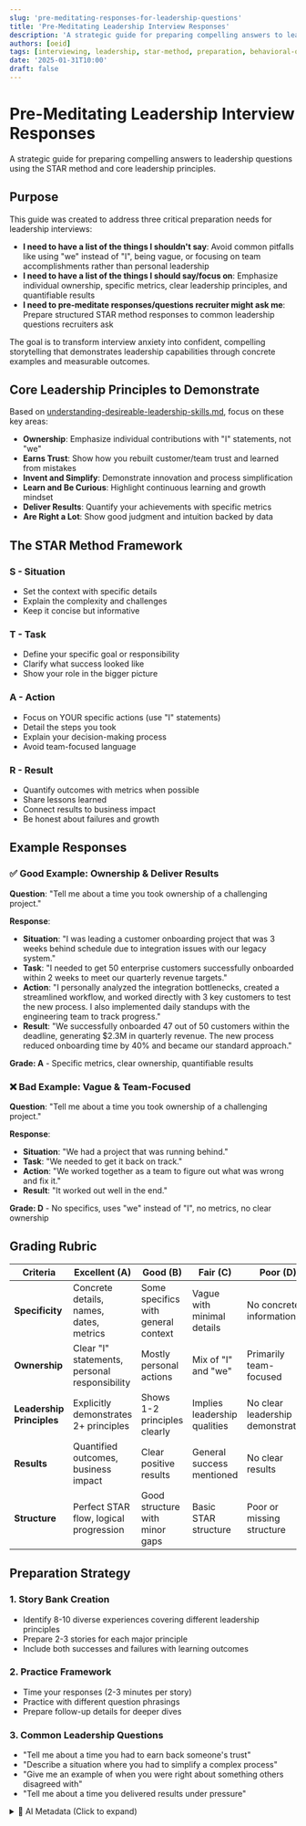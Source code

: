 ```yaml
---
slug: 'pre-meditating-responses-for-leadership-questions'
title: 'Pre-Meditating Leadership Interview Responses'
description: 'A strategic guide for preparing compelling answers to leadership questions using the STAR method and core leadership principles'
authors: [oeid]
tags: [interviewing, leadership, star-method, preparation, behavioral-questions]
date: '2025-01-31T10:00'
draft: false
---
```


# Pre-Meditating Leadership Interview Responses

A strategic guide for preparing compelling answers to leadership questions using the STAR method and core leadership principles.

## Purpose

This guide was created to address three critical preparation needs for leadership interviews:

- **I need to have a list of the things I shouldn't say**: Avoid common pitfalls like using "we" instead of "I", being vague, or focusing on team accomplishments rather than personal leadership
- **I need to have a list of the things I should say/focus on**: Emphasize individual ownership, specific metrics, clear leadership principles, and quantifiable results
- **I need to pre-meditate responses/questions recruiter might ask me**: Prepare structured STAR method responses to common leadership questions recruiters ask

The goal is to transform interview anxiety into confident, compelling storytelling that demonstrates leadership capabilities through concrete examples and measurable outcomes.

## Core Leadership Principles to Demonstrate

Based on [understanding-desireable-leadership-skills.md](./understanding-desireable-leadership-skills.md), focus on these key areas:

- **Ownership**: Emphasize individual contributions with "I" statements, not "we"
- **Earns Trust**: Show how you rebuilt customer/team trust and learned from mistakes
- **Invent and Simplify**: Demonstrate innovation and process simplification
- **Learn and Be Curious**: Highlight continuous learning and growth mindset
- **Deliver Results**: Quantify your achievements with specific metrics
- **Are Right a Lot**: Show good judgment and intuition backed by data

## The STAR Method Framework

### S - Situation
- Set the context with specific details
- Explain the complexity and challenges
- Keep it concise but informative

### T - Task
- Define your specific goal or responsibility
- Clarify what success looked like
- Show your role in the bigger picture

### A - Action
- Focus on YOUR specific actions (use "I" statements)
- Detail the steps you took
- Explain your decision-making process
- Avoid team-focused language

### R - Result
- Quantify outcomes with metrics when possible
- Share lessons learned
- Connect results to business impact
- Be honest about failures and growth

## Example Responses

### ✅ Good Example: Ownership & Deliver Results

**Question**: "Tell me about a time you took ownership of a challenging project."

**Response**:
- **Situation**: "I was leading a customer onboarding project that was 3 weeks behind schedule due to integration issues with our legacy system."
- **Task**: "I needed to get 50 enterprise customers successfully onboarded within 2 weeks to meet our quarterly revenue targets."
- **Action**: "I personally analyzed the integration bottlenecks, created a streamlined workflow, and worked directly with 3 key customers to test the new process. I also implemented daily standups with the engineering team to track progress."
- **Result**: "We successfully onboarded 47 out of 50 customers within the deadline, generating $2.3M in quarterly revenue. The new process reduced onboarding time by 40% and became our standard approach."

**Grade: A** - Specific metrics, clear ownership, quantifiable results

### ❌ Bad Example: Vague & Team-Focused

**Question**: "Tell me about a time you took ownership of a challenging project."

**Response**:
- **Situation**: "We had a project that was running behind."
- **Task**: "We needed to get it back on track."
- **Action**: "We worked together as a team to figure out what was wrong and fix it."
- **Result**: "It worked out well in the end."

**Grade: D** - No specifics, uses "we" instead of "I", no metrics, no clear ownership

## Grading Rubric

| Criteria | Excellent (A) | Good (B) | Fair (C) | Poor (D) |
|----------|---------------|----------|----------|----------|
| **Specificity** | Concrete details, names, dates, metrics | Some specifics with general context | Vague with minimal details | No concrete information |
| **Ownership** | Clear "I" statements, personal responsibility | Mostly personal actions | Mix of "I" and "we" | Primarily team-focused |
| **Leadership Principles** | Explicitly demonstrates 2+ principles | Shows 1-2 principles clearly | Implies leadership qualities | No clear leadership demonstration |
| **Results** | Quantified outcomes, business impact | Clear positive results | General success mentioned | No clear results |
| **Structure** | Perfect STAR flow, logical progression | Good structure with minor gaps | Basic STAR structure | Poor or missing structure |

## Preparation Strategy

### 1. Story Bank Creation
- Identify 8-10 diverse experiences covering different leadership principles
- Prepare 2-3 stories for each major principle
- Include both successes and failures with learning outcomes

### 2. Practice Framework
- Time your responses (2-3 minutes per story)
- Practice with different question phrasings
- Prepare follow-up details for deeper dives

### 3. Common Leadership Questions
- "Tell me about a time you had to earn back someone's trust"
- "Describe a situation where you had to simplify a complex process"
- "Give me an example of when you were right about something others disagreed with"
- "Tell me about a time you delivered results under pressure"

<details>
<summary>🤖 AI Metadata (Click to expand)</summary>

```yaml
# AI METADATA - DO NOT REMOVE OR MODIFY
# AI_UPDATE_INSTRUCTIONS:
# This document should be automatically updated when interview practices evolve or new leadership principles emerge.
# Follow these steps:
#
# 1. SCAN_SOURCES: Monitor /docs/5-interviewing/preparing/ for new leadership skill definitions
# 2. EXTRACT_DATA: Extract new leadership principles, interview questions, and grading criteria
# 3. UPDATE_CONTENT: Update examples, rubric, and common questions based on current practices
# 4. VERIFY_CHANGES: Ensure STAR method structure is maintained and examples are current
# 5. MAINTAIN_FORMAT: Preserve blog post pattern: Title → Purpose → Content → AI Metadata
#
# CONTENT_PATTERNS:
# - Leadership Principles: "Based on [understanding-desireable-leadership-skills.md](./understanding-desireable-leadership-skills.md)"
# - STAR Examples: "**Question**: ... **Response**: ... **Grade: [A-D]**"
# - Purpose Section: "I need to have a list of the things I [shouldn't/should] say"
# - Rubric Table: "| Criteria | Excellent (A) | Good (B) | Fair (C) | Poor (D) |"
#
# DATA_SOURCES:
# - /docs/5-interviewing/preparing/understanding-desireable-leadership-skills.md
# - /docs/5-interviewing/preparing/understanding-desireable-problem-solving-skills.md
# - Industry interview practices and evolving leadership frameworks
#
# UPDATE_TRIGGERS:
# - New leadership principles added to understanding-desireable-leadership-skills.md
# - Changes in interview practices or grading criteria
# - New common interview questions identified
# - Updates to STAR method best practices
#
# FORMATTING_RULES:
# - Maintain consistent "I need to..." format in Purpose section
# - Use ✅ and ❌ for good/bad examples
# - Keep grading rubric as markdown table
# - Preserve collapsible AI metadata section format
# - Use proper markdown headers and bullet points
#
# UPDATE_FREQUENCY: Quarterly or when leadership principles change
```

</details>



